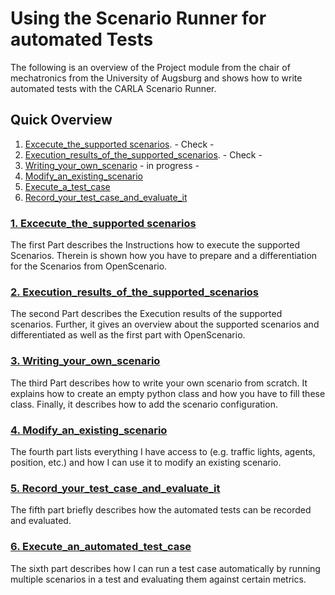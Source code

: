 # Using the Scenario Runner for automated Tests

The following is an overview of the Project module from the chair of mechatronics from the University of Augsburg and shows how to write automated tests with the CARLA Scenario Runner.



## Quick Overview

1. [Excecute_the_supported scenarios](Execute_the_supported_scenarios.md). - Check -
2. [Execution_results_of_the_supported_scenarios](Execution_results_of_the_supported_scenarios.md). - Check -
3. [Writing_your_own_scenario](Writing_your_own_scenario.md) - in progress -
4. [Modify_an_existing_scenario](Modify_an_existing_scenario.md)
5. [Execute_a_test_case](Execute_an_automated_test_case.md)
6. [Record_your_test_case_and_evaluate_it](Record_your_test_case_and_evaluate_it.md)


### [1. Excecute_the_supported scenarios](Execute_the_supported_scenarios.md)
The first Part describes the Instructions how to execute the supported Scenarios. Therein is shown how you have to prepare and a differentiation for the Scenarios from OpenScenario.

### [2. Execution_results_of_the_supported_scenarios](Execution_results_of_the_supported_scenarios.md)
The second Part describes the Execution results of the supported scenarios. Further, it gives an overview about the supported scenarios and differentiated as well as the first part with OpenScenario.

### [3. Writing_your_own_scenario](Writing_your_own_scenario.md)
The third Part describes how to write your own scenario from scratch. It explains how to create an empty python class and how you have to fill these class. Finally, it describes how to add the scenario configuration.

### [4. Modify_an_existing_scenario](Modify_an_existing_scenario.md)
The fourth part lists everything I have access to (e.g. traffic lights, agents, position, etc.) and how I can use it to modify an existing scenario.

### [5. Record_your_test_case_and_evaluate_it](Record_your_test_case_and_evaluate_it.md)
The fifth part briefly describes how the automated tests can be recorded and evaluated.

### [6. Execute_an_automated_test_case](Execute_an_automated_test_case.md)
The sixth part describes how I can run a test case automatically by running multiple scenarios in a test and evaluating them against certain metrics.